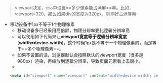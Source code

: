 > viewport决定，css中设置==多少像素能占满屏==幕。比如，viewport=320，那么如果div的宽度为320px，则刚好占满屏幕

- 移动设备中1px不等于1个物理像素
	- 移动设备多已经采用高倍屏，物理分辨率要比逻辑分辨率高
	- 可以使用如下代码来让**viewport宽度等于逻辑分辨率宽度**(**width=device-width**)，这个时候1px是不等于一个物理像素的，而是等于==多个物理像素==。
	- 如果不设置的话，浏览器默认会按照默认的viewport宽度（很多是980px）渲染，再缩放到逻辑分辨率，导致页面元素看上去很小。
	- 
	```html
	<meta id="viewport" name="viewport" content="width=device-width; initial-scale=1.0; maximum-scale=1; user-scalable=no;">
	```


